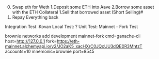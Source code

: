 0. Swap eth for Weth
1.Deposit some ETH into Aave
2.Borrow some asset with the ETH Collateral
    1.Sell that borrowed asset (Short Selling)#
3. Repay Everything back

Integration Test :Kovan
Local Test: ? 
Unit Test: Mainnet - Fork Test

brownie networks add development mainnet-fork cmd=ganache-cli host=http://127.0.0.1 fork=https://eth-mainnet.alchemyapi.io/v2/JO2aK5_xacHXrC0JQcUU3dQE0R3MhtzT accounts=10 mnemonic=brownie port=8545    